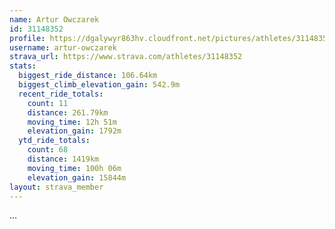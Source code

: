 ```yaml
---
name: Artur Owczarek
id: 31148352
profile: https://dgalywyr863hv.cloudfront.net/pictures/athletes/31148352/15906846/1/large.jpg
username: artur-owczarek
strava_url: https://www.strava.com/athletes/31148352
stats:
  biggest_ride_distance: 106.64km
  biggest_climb_elevation_gain: 542.9m
  recent_ride_totals:
    count: 11
    distance: 261.79km
    moving_time: 12h 51m
    elevation_gain: 1792m
  ytd_ride_totals:
    count: 68
    distance: 1419km
    moving_time: 100h 06m
    elevation_gain: 15844m
layout: strava_member
--- 
```

...
